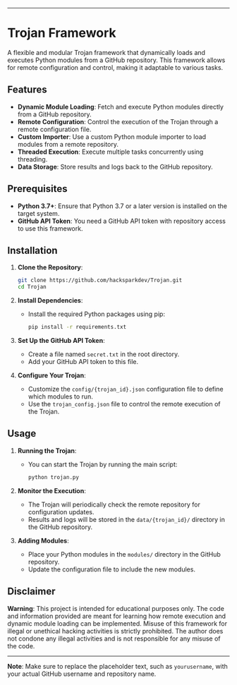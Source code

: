 

---

# Trojan Framework

A flexible and modular Trojan framework that dynamically loads and executes Python modules from a GitHub repository. This framework allows for remote configuration and control, making it adaptable to various tasks.

## Features

- **Dynamic Module Loading**: Fetch and execute Python modules directly from a GitHub repository.
- **Remote Configuration**: Control the execution of the Trojan through a remote configuration file.
- **Custom Importer**: Use a custom Python module importer to load modules from a remote repository.
- **Threaded Execution**: Execute multiple tasks concurrently using threading.
- **Data Storage**: Store results and logs back to the GitHub repository.

## Prerequisites

- **Python 3.7+**: Ensure that Python 3.7 or a later version is installed on the target system.
- **GitHub API Token**: You need a GitHub API token with repository access to use this framework.

## Installation

1. **Clone the Repository**:
   ```bash
   git clone https://github.com/hacksparkdev/Trojan.git
   cd Trojan
   ```

2. **Install Dependencies**:
   - Install the required Python packages using pip:
     ```bash
     pip install -r requirements.txt
     ```

3. **Set Up the GitHub API Token**:
   - Create a file named `secret.txt` in the root directory.
   - Add your GitHub API token to this file.

4. **Configure Your Trojan**:
   - Customize the `config/{trojan_id}.json` configuration file to define which modules to run.
   - Use the `trojan_config.json` file to control the remote execution of the Trojan.

## Usage

1. **Running the Trojan**:
   - You can start the Trojan by running the main script:
     ```bash
     python trojan.py
     ```

2. **Monitor the Execution**:
   - The Trojan will periodically check the remote repository for configuration updates.
   - Results and logs will be stored in the `data/{trojan_id}/` directory in the GitHub repository.

3. **Adding Modules**:
   - Place your Python modules in the `modules/` directory in the GitHub repository.
   - Update the configuration file to include the new modules.

## Disclaimer

**Warning**: This project is intended for educational purposes only. The code and information provided are meant for learning how remote execution and dynamic module loading can be implemented. Misuse of this framework for illegal or unethical hacking activities is strictly prohibited. The author does not condone any illegal activities and is not responsible for any misuse of the code.

---

**Note**: Make sure to replace the placeholder text, such as `yourusername`, with your actual GitHub username and repository name.
